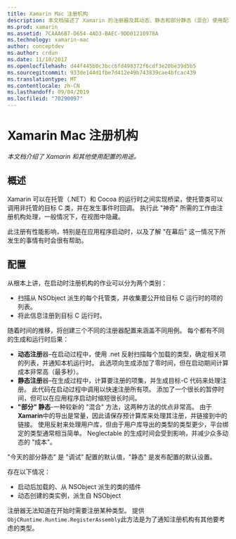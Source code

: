 ```yaml
---
title: Xamarin Mac 注册机构
description: 本文档描述了 Xamarin 的注册器及其动态、静态和部分静态（混合）使用配置的用途。
ms.prod: xamarin
ms.assetid: 7CAAA6B7-D654-4AD3-BAEC-9DD01210978A
ms.technology: xamarin-mac
author: conceptdev
ms.author: crdun
ms.date: 11/10/2017
ms.openlocfilehash: d44f445b0c3bcc6fd498372f6cdf3e20be39d5b5
ms.sourcegitcommit: 933de144d1fbe7d412e49b743839cae4bfcac439
ms.translationtype: MT
ms.contentlocale: zh-CN
ms.lasthandoff: 09/04/2019
ms.locfileid: "70290097"
---
```

# <a name="xamarinmac-registrar"></a>Xamarin Mac 注册机构

_本文档介绍了 Xamarin 和其他使用配置的用途。_

## <a name="overview"></a>概述

Xamarin 可以在托管（.NET）和 Cocoa 的运行时之间实现桥梁，使托管类可以调用非托管的目标 C 类，并在发生事件时回调。 执行此 "神奇" 所需的工作由注册机构处理，一般情况下，在视图中隐藏。

此注册有性能影响，特别是在应用程序启动时，以及了解 "在幕后" 这一情况下所发生的事情有时会很有帮助。

## <a name="configurations"></a>配置

从根本上讲，在启动时注册机构的作业可以分为两个类别：

- 扫描从 NSObject 派生的每个托管类，并收集要公开给目标 C 运行时的项的列表。
- 将此信息注册到目标 C 运行时。

随着时间的推移，将创建三个不同的注册器配置来涵盖不同用例。 每个都有不同的生成和运行时后果：

- **动态注册**器–在启动过程中，使用 .net 反射扫描每个加载的类型，确定相关项的列表，并通知本机运行时。 此选项向生成添加了零时间，但在启动期间计算成本非常高（最多秒）。
- **静态注册**器–在生成过程中，计算要注册的项集，并生成目标-C 代码来处理注册。 此代码在启动过程中调用以快速注册所有项。 添加了一个很长的暂停时间，但可以在应用程序启动时缩短很长时间。
- **"部分" 静态**-一种较新的 "混合" 方法，这两种方法的优点非常高。 由于**Xamarin**中的导出是常量，因此请保存预计算库来处理其注册，并链接到中的链接。 使用反射来处理用户库，但由于用户库导出的类型的类型更少，平台绑定的类型通常相当简单。 Neglectable 的生成时间会受到影响，并减少众多动态的 "成本"。

"今天的部分静态" 是 "调试" 配置的默认值，"静态" 是发布配置的默认设置。

存在以下情况：

- 启动后加载的、从 NSObject 派生的类的插件
- 动态创建的类实例，派生自 NSObject

注册器无法知道在开始时需要注册某种类型。 提供`ObjCRuntime.Runtime.RegisterAssembly`此方法是为了通知注册机构有其他要考虑的类型。
